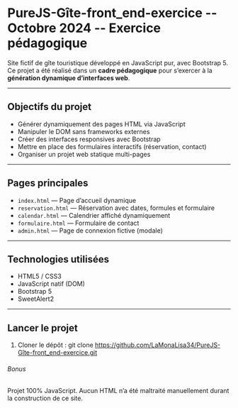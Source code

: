 # PureJS-Gîte-front_end-exercice -- Octobre 2024 -- Exercice pédagogique

Site fictif de gîte touristique développé en JavaScript pur, avec Bootstrap 5.
Ce projet a été réalisé dans un **cadre pédagogique** pour s’exercer à la **génération dynamique d’interfaces web**.

---

## Objectifs du projet

- Générer dynamiquement des pages HTML via JavaScript
- Manipuler le DOM sans frameworks externes
- Créer des interfaces responsives avec Bootstrap
- Mettre en place des formulaires interactifs (réservation, contact)
- Organiser un projet web statique multi-pages

---

## Pages principales

- `index.html` — Page d’accueil dynamique
- `reservation.html` — Réservation avec dates, formules et formulaire
- `calendar.html` — Calendrier affiché dynamiquement
- `formulaire.html` — Formulaire de contact
- `admin.html` — Page de connexion fictive (modale)

---

## Technologies utilisées

- HTML5 / CSS3
- JavaScript natif (DOM)
- Bootstrap 5
- SweetAlert2

---

## Lancer le projet

1. Cloner le dépôt :
   git clone https://github.com/LaMonaLisa34/PureJS-Gîte-front_end-exercice.git

###### Bonus
Projet 100% JavaScript. Aucun HTML n’a été maltraité manuellement durant la construction de ce site.


